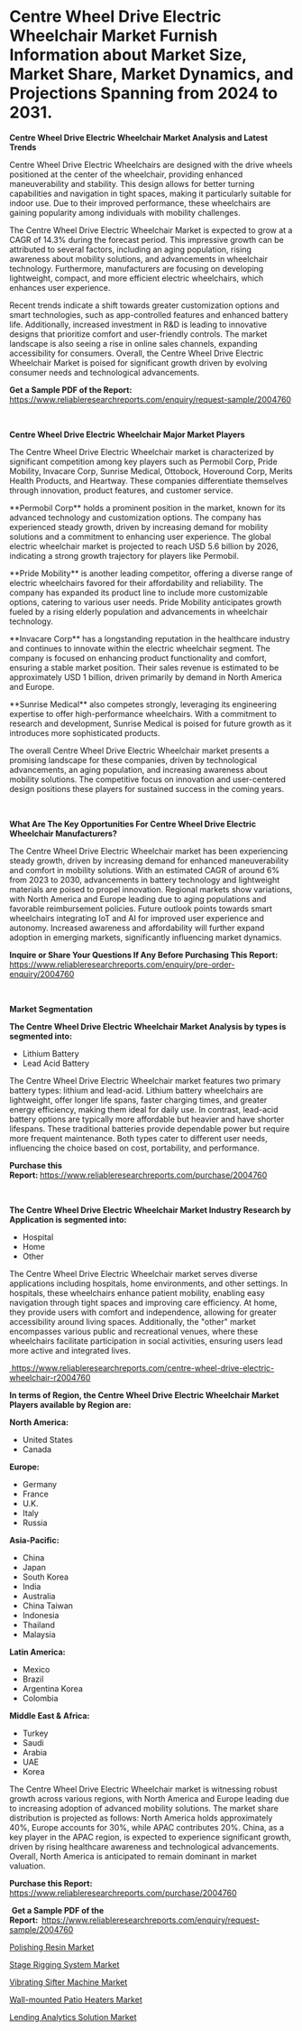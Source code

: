 <p><h1>Centre Wheel Drive Electric Wheelchair Market Furnish Information about Market Size, Market Share, Market Dynamics, and Projections Spanning from 2024 to 2031.</h1></p><p><strong>Centre Wheel Drive Electric Wheelchair Market Analysis and Latest Trends</strong></p>
<p><p>Centre Wheel Drive Electric Wheelchairs are designed with the drive wheels positioned at the center of the wheelchair, providing enhanced maneuverability and stability. This design allows for better turning capabilities and navigation in tight spaces, making it particularly suitable for indoor use. Due to their improved performance, these wheelchairs are gaining popularity among individuals with mobility challenges.</p><p>The Centre Wheel Drive Electric Wheelchair Market is expected to grow at a CAGR of 14.3% during the forecast period. This impressive growth can be attributed to several factors, including an aging population, rising awareness about mobility solutions, and advancements in wheelchair technology. Furthermore, manufacturers are focusing on developing lightweight, compact, and more efficient electric wheelchairs, which enhances user experience.</p><p>Recent trends indicate a shift towards greater customization options and smart technologies, such as app-controlled features and enhanced battery life. Additionally, increased investment in R&D is leading to innovative designs that prioritize comfort and user-friendly controls. The market landscape is also seeing a rise in online sales channels, expanding accessibility for consumers. Overall, the Centre Wheel Drive Electric Wheelchair Market is poised for significant growth driven by evolving consumer needs and technological advancements.</p></p>
<p><strong>Get a Sample PDF of the Report:&nbsp;</strong> <a href="https://www.reliableresearchreports.com/enquiry/request-sample/2004760?utm_campaign=16&utm_medium=2&utm_source=Github&utm_content=ia&utm_term=25102024&utm_id=centre-wheel-drive-electric-wheelchair">https://www.reliableresearchreports.com/enquiry/request-sample/2004760</a></p>
<p>&nbsp;</p>
<p><strong>Centre Wheel Drive Electric Wheelchair Major Market Players</strong></p>
<p><p>The Centre Wheel Drive Electric Wheelchair market is characterized by significant competition among key players such as Permobil Corp, Pride Mobility, Invacare Corp, Sunrise Medical, Ottobock, Hoveround Corp, Merits Health Products, and Heartway. These companies differentiate themselves through innovation, product features, and customer service.</p><p>**Permobil Corp** holds a prominent position in the market, known for its advanced technology and customization options. The company has experienced steady growth, driven by increasing demand for mobility solutions and a commitment to enhancing user experience. The global electric wheelchair market is projected to reach USD 5.6 billion by 2026, indicating a strong growth trajectory for players like Permobil.</p><p>**Pride Mobility** is another leading competitor, offering a diverse range of electric wheelchairs favored for their affordability and reliability. The company has expanded its product line to include more customizable options, catering to various user needs. Pride Mobility anticipates growth fueled by a rising elderly population and advancements in wheelchair technology.</p><p>**Invacare Corp** has a longstanding reputation in the healthcare industry and continues to innovate within the electric wheelchair segment. The company is focused on enhancing product functionality and comfort, ensuring a stable market position. Their sales revenue is estimated to be approximately USD 1 billion, driven primarily by demand in North America and Europe.</p><p>**Sunrise Medical** also competes strongly, leveraging its engineering expertise to offer high-performance wheelchairs. With a commitment to research and development, Sunrise Medical is poised for future growth as it introduces more sophisticated products.</p><p>The overall Centre Wheel Drive Electric Wheelchair market presents a promising landscape for these companies, driven by technological advancements, an aging population, and increasing awareness about mobility solutions. The competitive focus on innovation and user-centered design positions these players for sustained success in the coming years.</p></p>
<p>&nbsp;</p>
<p><strong>What Are The Key Opportunities For Centre Wheel Drive Electric Wheelchair Manufacturers?</strong></p>
<p><p>The Centre Wheel Drive Electric Wheelchair market has been experiencing steady growth, driven by increasing demand for enhanced maneuverability and comfort in mobility solutions. With an estimated CAGR of around 6% from 2023 to 2030, advancements in battery technology and lightweight materials are poised to propel innovation. Regional markets show variations, with North America and Europe leading due to aging populations and favorable reimbursement policies. Future outlook points towards smart wheelchairs integrating IoT and AI for improved user experience and autonomy. Increased awareness and affordability will further expand adoption in emerging markets, significantly influencing market dynamics.</p></p>
<p><strong>Inquire or Share Your Questions If Any Before Purchasing This Report:</strong> <a href="https://www.reliableresearchreports.com/enquiry/pre-order-enquiry/2004760?utm_campaign=16&utm_medium=2&utm_source=Github&utm_content=ia&utm_term=25102024&utm_id=centre-wheel-drive-electric-wheelchair">https://www.reliableresearchreports.com/enquiry/pre-order-enquiry/2004760</a></p>
<p>&nbsp;</p>
<p><strong>Market Segmentation</strong></p>
<p><strong>The Centre Wheel Drive Electric Wheelchair Market Analysis by types is segmented into:</strong></p>
<p><ul><li>Lithium Battery</li><li>Lead Acid Battery</li></ul></p>
<p><p>The Centre Wheel Drive Electric Wheelchair market features two primary battery types: lithium and lead-acid. Lithium battery wheelchairs are lightweight, offer longer life spans, faster charging times, and greater energy efficiency, making them ideal for daily use. In contrast, lead-acid battery options are typically more affordable but heavier and have shorter lifespans. These traditional batteries provide dependable power but require more frequent maintenance. Both types cater to different user needs, influencing the choice based on cost, portability, and performance.</p></p>
<p><strong>Purchase this Report:&nbsp;</strong><a href="https://www.reliableresearchreports.com/purchase/2004760?utm_campaign=16&utm_medium=2&utm_source=Github&utm_content=ia&utm_term=25102024&utm_id=centre-wheel-drive-electric-wheelchair">https://www.reliableresearchreports.com/purchase/2004760</a></p>
<p>&nbsp;</p>
<p><strong>The Centre Wheel Drive Electric Wheelchair Market Industry Research by Application is segmented into:</strong></p>
<p><ul><li>Hospital</li><li>Home</li><li>Other</li></ul></p>
<p><p>The Centre Wheel Drive Electric Wheelchair market serves diverse applications including hospitals, home environments, and other settings. In hospitals, these wheelchairs enhance patient mobility, enabling easy navigation through tight spaces and improving care efficiency. At home, they provide users with comfort and independence, allowing for greater accessibility around living spaces. Additionally, the "other" market encompasses various public and recreational venues, where these wheelchairs facilitate participation in social activities, ensuring users lead more active and integrated lives.</p></p>
<p><a href="https://www.reliableresearchreports.com/centre-wheel-drive-electric-wheelchair-r2004760?utm_campaign=16&utm_medium=2&utm_source=Github&utm_content=ia&utm_term=25102024&utm_id=centre-wheel-drive-electric-wheelchair">&nbsp;https://www.reliableresearchreports.com/centre-wheel-drive-electric-wheelchair-r2004760</a></p>
<p><strong>In terms of Region, the Centre Wheel Drive Electric Wheelchair Market Players available by Region are:</strong></p>
<p>
    <p> <strong> North America: </strong>
        <ul>
            <li>United States</li>
            <li>Canada</li>
        </ul>
        </p> 
    <p> <strong> Europe: </strong>
        <ul>
            <li>Germany</li>
            <li>France</li>
            <li>U.K.</li>
            <li>Italy</li>
            <li>Russia</li>
        </ul>
        </p> 
    <p> <strong> Asia-Pacific: </strong>
        <ul>
            <li>China</li>
            <li>Japan</li>
            <li>South Korea</li>
            <li>India</li>
            <li>Australia</li>
            <li>China Taiwan</li>
            <li>Indonesia</li>
            <li>Thailand</li>
            <li>Malaysia</li>
        </ul>
        </p> 
    <p> <strong> Latin America: </strong>
        <ul>
            <li>Mexico</li>
            <li>Brazil</li>
            <li>Argentina Korea</li>
            <li>Colombia</li>
        </ul>
        </p> 
    <p> <strong> Middle East & Africa: </strong>
        <ul>
            <li>Turkey</li>
            <li>Saudi</li>
            <li>Arabia</li>
            <li>UAE</li>
            <li>Korea</li>
        </ul>
    </p>
    </p>
<p><p>The Centre Wheel Drive Electric Wheelchair market is witnessing robust growth across various regions, with North America and Europe leading due to increasing adoption of advanced mobility solutions. The market share distribution is projected as follows: North America holds approximately 40%, Europe accounts for 30%, while APAC contributes 20%. China, as a key player in the APAC region, is expected to experience significant growth, driven by rising healthcare awareness and technological advancements. Overall, North America is anticipated to remain dominant in market valuation.</p></p>
<p><strong>Purchase this Report: </strong><a href="https://www.reliableresearchreports.com/purchase/2004760?utm_campaign=16&utm_medium=2&utm_source=Github&utm_content=ia&utm_term=25102024&utm_id=centre-wheel-drive-electric-wheelchair">https://www.reliableresearchreports.com/purchase/2004760</a></p>
<p>&nbsp;<strong>Get a Sample PDF of the Report:&nbsp;&nbsp;</strong><a href="https://www.reliableresearchreports.com/enquiry/request-sample/2004760?utm_campaign=16&utm_medium=2&utm_source=Github&utm_content=ia&utm_term=25102024&utm_id=centre-wheel-drive-electric-wheelchair">https://www.reliableresearchreports.com/enquiry/request-sample/2004760</a></p>
<p><strong></strong></p>
<p><p><a href="https://medium.com/@lyndsey0bx3mc/polishing-resin-market-a-global-and-regional-analysis-focus-on-end-user-product-and-region-77bed295f3a4?postPublishedType=repub&utm_campaign=16&utm_medium=2&utm_source=Github&utm_content=ia&utm_term=25102024&utm_id=centre-wheel-drive-electric-wheelchair">Polishing Resin Market</a></p><p><a href="https://www.linkedin.com/pulse/strategic-roadmap-success-global-stage-rigging-system-market-bnpqe?utm_campaign=16&utm_medium=2&utm_source=Github&utm_content=ia&utm_term=25102024&utm_id=centre-wheel-drive-electric-wheelchair">Stage Rigging System Market</a></p><p><a href="https://issuu.com/reportprime-2/docs/vibrating-sifter-machine-market-siz_eb25ef090d68f3?utm_campaign=16&utm_medium=2&utm_source=Github&utm_content=ia&utm_term=25102024&utm_id=centre-wheel-drive-electric-wheelchair">Vibrating Sifter Machine Market</a></p><p><a href="https://github.com/cecilahoi7/Market-Research-Report-List-1/blob/main/wall-mounted-patio-heaters-market.md?utm_campaign=16&utm_medium=2&utm_source=Github&utm_content=ia&utm_term=25102024&utm_id=centre-wheel-drive-electric-wheelchair">Wall-mounted Patio Heaters Market</a></p><p><a href="https://github.com/boringzqthorperec/Market-Research-Report-List-1/blob/main/lending-analytics-solution-market.md?utm_campaign=16&utm_medium=2&utm_source=Github&utm_content=ia&utm_term=25102024&utm_id=centre-wheel-drive-electric-wheelchair">Lending Analytics Solution Market</a></p></p>